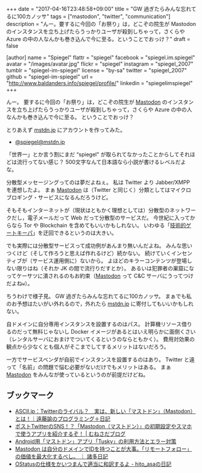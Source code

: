 +++
date = "2017-04-16T23:48:58+09:00"
title = "GW 過ぎたらみんな忘れてるに100カノッサ"
tags = ["mastodon", "twitter", "communication"]
description = "んー。要するに今回の「お祭り」は，どこぞの院生が Mastodon のインスタンスを立ち上げたらうっかりユーザが殺到しちゃって，さくらや Azure の中の人なんかも巻き込んで今に至る。ということでおっけ？"
draft = false

[author]
  name = "Spiegel"
  flattr = "spiegel"
  facebook = "spiegel.im.spiegel"
  avatar = "/images/avatar.jpg"
  flickr = "spiegel"
  instagram = "spiegel_2007"
  tumblr = "spiegel-im-spiegel"
  license = "by-sa"
  twitter = "spiegel_2007"
  github = "spiegel-im-spiegel"
  url = "http://www.baldanders.info/spiegel/profile/"
  linkedin = "spiegelimspiegel"
+++

んー。
要するに今回の「お祭り」は，どこぞの院生が [Mastodon] のインスタンスを立ち上げたらうっかりユーザが殺到しちゃって，さくらや Azure の中の人なんかも巻き込んで今に至る。
ということでおっけ？

とりあえず [mstdn.jp] にアカウントを作ってみた。

- [@spiegel@mstdn.jp](https://mstdn.jp/@spiegel "Der spiegel im spiegel - mstdn.jp")

「世界一」とか言う割にまだ “spiegel" が取られてなかったことからしてそれほどは流行ってない感じ？
500文字なんて日本語なら小説が書けるレベルだよな。

分散型メッセージングってのは夢だよねぇ。
私は Twitter より Jabber/XMPP を連想したよ。
まぁ [Mastodon] は（Twitter と同じく）分類としてはマイクロブロギング・サービスになるんだろうけど。

そもそもインターネットが（現状はともかく理想としては）分散型のネットワークだし，電子メールだって Web だって分散型のサービスだ。
今世紀に入ってからなら Tor や Blockchain を含めてもいいかもしれない。
いわゆる「[技術的ゲートキーパ](http://www.baldanders.info/spiegel/log2/000490.shtml "監視をコントロールする — Baldanders.info")」を迂回できるというのは大きい。

でも実際には分散型サービスって成功例があんまり無いんだよね。
みんな思いつくけど（そして作ろうと思えば作れるけど）続かない。
続けていくインセンティブが（サービス運用側に）ないから。
よほどのキラーコンテンツが登場しない限りはね（それか JK の間で流行りだすとか）。
あるいは犯罪者の巣窟になってケーサツに潰されるのもお約束（[Mastodon] って C&C サーバにうってつけだよね`w`）。

ちうわけで様子見。
GW 過ぎたらみんな忘れてるに100カノッサ。
まぁでも私のお予想はたいがい外れるので，外れたら [mstdn.jp] に寄付してもいいかもしれない。

自ドメインに自分専用インスタンスを設置するのはパス。
計算機リソース借りるのだって無料じゃないし Docker イメージがあるとはいえ明らかに面倒くさい（レンタルサーバにおまけでついてくるというのならともかく）。
費用対効果の観点から少なくとも個人がそこまでしてするメリットはないだろう。

一方でサービスベンダが自前でインスタンスを設置するのはあり。
Twitter と違って「名前」の問題で悩む必要がないだけでもメリットはある。
まぁ [Mastodon] をみんなが使っているというのが前提だけどね。

## ブックマーク

- [ASCII.jp：Twitterのライバル？　実は、新しい「マストドン」（Mastodon）とは！｜遠藤諭のプログラミング＋日記](http://ascii.jp/elem/000/001/465/1465842/)
- [ポストTwitterのSNS！？「Mastodon（マストドン）」の初期設定やスマホで使うアプリを紹介するぞ！ | むねさだブログ](http://munesada.com/2017/04/13/blog-9885)
- [Android用「マストドン」アプリ「Tusky」の利用方法とエラー対策](http://did2memo.net/2017/04/14/mastodon-android-app/)
- [Mastodon は自分のドメインでIDを持つことが大事。「リモートフォロー」の価値を最大化するべし。 ｜ 諸多日記](https://isid.ai/diary/2017/04/14/1179/)
- [OStatusの仕様をかいつまんで適当に和訳するよ - hito_asaの日記](http://hitoasa.hateblo.jp/entry/20101013/1286950786)

[Mastodon]: https://github.com/tootsuite/mastodon "tootsuite/mastodon: A GNU Social-compatible microblogging server"
[mstdn.jp]: https://mstdn.jp/
